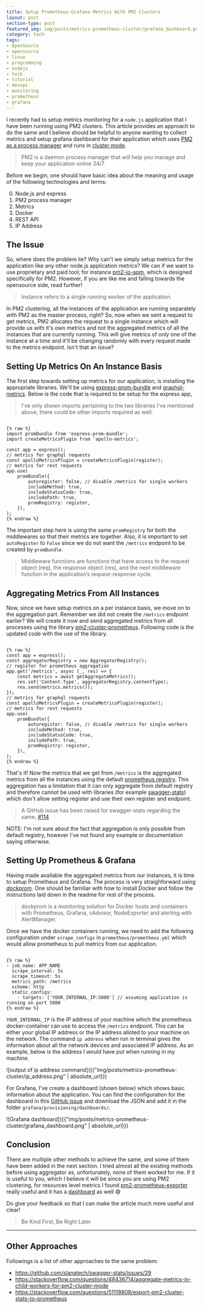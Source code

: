 ```yaml
---
title: Setup Prometheus-Grafana Metrics With PM2 Clusters
layout: post
section-type: post
featured_img: img/posts/metrics-prometheus-cluster/grafana_dashboard.png
category: tech
tags:
- OpenSource
- opensource
- linux
- programming
- nodejs
- tech
- tutorial
- devops
- monitoring
- prometheus
- grafana
---
```


I recently had to setup metrics monitoring for a `node.js` application that I have been running using PM2 clusters. This article provides an approach to do the same and I believe should be helpful to anyone wanting to collect metrics and setup grafana dashboard for their application which uses [PM2 as a process manager](https://pm2.keymetrics.io/) and runs in [cluster mode]((https://pm2.keymetrics.io/docs/usage/cluster-mode/)).

> PM2 is a daemon process manager that will help you manage and keep your application online 24/7

Before we begin, one should have basic idea about the meaning and usage of the following technologies and terms:

0. Node.js and express
1. PM2 process manager
2. Metrics
3. Docker
4. REST API
5. IP Address

## The Issue
So, where does the problem lie? Why can't we simply setup metrics for the application like any other node.js application metrics? We can if we want to use proprietary and paid tool; for instance [pm2-io-apm](https://github.com/keymetrics/pm2-io-apm), which is designed specifically for PM2. However, if you are like me and falling towards the opensource side, read further!

> Instance refers to a single running worker of the application.

In PM2 clustering, all the instances of the application are running separately with PM2 as the master process, right? So, now when we sent a request to get metrics, PM2 allocates the request to a single instance which will provide us with it's own metrics and not the aggregated metrics of all the instances that are currently running. This will give metrics of only one of the instance at a time and it'll be changing randomly with every request made to the metrics endpoint. Isn't that an issue?
## Setting Up Metrics On An Instance Basis
The first step towards setting up metrics for our application, is installing the appropriate libraries. We'll be using [express-prom-bundle](https://github.com/jochen-schweizer/express-prom-bundle) and [graphql-metrics](https://github.com/McJug/graphql-metrics#readme). Below is the code that is required to be setup for the express app,

> I've only shown imports pertaining to the two libraries I've mentioned above, there could be other imports required as well.

<pre><code data-trim class="js">
{% raw %}
import promBundle from 'express-prom-bundle';
import createMetricsPlugin from 'apollo-metrics';

const app = express();
// metrics for graphql requests
const apolloMetricsPlugin = createMetricsPlugin(register);
// metrics for rest requests
app.use(
    promBundle({
        autoregister: false, // disable /metrics for single workers
        includeMethod: true,
        includeStatusCode: true,
        includePath: true,
        promRegistry: register,
    }),
);
{% endraw %}
</code></pre>

The important step here is using the same `promRegistry` for both the middlewares so that their metrics are together. Also, it is important to set `autoRegister` to `False` since we do not want the `/metrics` endpoint to be created by `promBundle`.

> Middleware functions are functions that have access to the request object (req), the response object (res), and the next middleware function in the application’s request-response cycle. 

## Aggregating Metrics From All Instances
Now, since we have setup metrics on a per instance basis, we move on to the aggregation part. Remember we did not create the `/metrics` endpoint earlier? We will create it now and send aggregated metrics from all processes using the library [pm2-cluster-prometheus](https://github.com/JakeH/pm2-cluster-prometheus). Following code is the updated code with the use of the library.

<pre><code data-trim class="js">
{% raw %}
const app = express();
const aggregatorRegistry = new AggregatorRegistry();
// register for prometheus aggregation
app.get('/metrics', async (_, res) => {
    const metrics = await getAggregateMetrics();
    res.set('Content-Type', aggregatorRegistry.contentType);
    res.send(metrics.metrics());
});
// metrics for graphql requests
const apolloMetricsPlugin = createMetricsPlugin(register);
// metrics for rest requests
app.use(
    promBundle({
        autoregister: false, // disable /metrics for single workers
        includeMethod: true,
        includeStatusCode: true,
        includePath: true,
        promRegistry: register,
    }),
);
{% endraw %}
</code></pre>

That's it! Now the metrics that we get from `/metrics` is the aggregated metrics from all the instances using the default [prometheus registry](https://github.com/siimon/prom-client#multiple-registries). This aggregation has a limitation that it can only aggregate from default registry and therefore cannot be used with libraries (for example [swagger-stats](https://github.com/slanatech/swagger-stats)) which don't allow setting register and use their own register and endpoint.

> A GitHub issue has been raised for swagger-stats regarding the same, [#114](https://github.com/slanatech/swagger-stats/issues/114)

NOTE: I'm not sure about the fact that aggregation is only possible from default registry, however I've not found any example or documentation saying otherwise.
## Setting Up Prometheus & Grafana
Having made available the aggregated metrics from our instances, it is time to setup Prometheus and Grafana. The process is very straighforward using <em>[dockprom](https://github.com/stefanprodan/dockprom)</em>.  One should be familiar with how to install Docker and follow the instructions laid down in the readme for rest of the process.

> dockprom is a monitoring solution for Docker hosts and containers with Prometheus, Grafana, cAdvisor, NodeExporter and alerting with AlertManager.

Once we have the docker containers running, we need to add the following configuration under `scrape_configs` in `prometheus/prometheus.yml` which would allow prometheus to pull metrics from our application.

<pre><code data-trim class="text">
{% raw %}
- job_name: APP_NAME
  scrape_interval: 5s
  scrape_timeout: 5s
  metrics_path: /metrics
  scheme: http
  static_configs:
    - targets: ['YOUR_INTERNAL_IP:5000'] // assuming application is running on port 5000
{% endraw %}
</code></pre>

`YOUR_INTERNAL_IP` is the IP address of your machine which the prometheus docker-container can use to access the `/metrics` endpoint. This can be either your global IP address or the IP address alloted to your machine on the network. The command `ip address` when run in terminal gives the information about all the network devices and associated IP address. As an example, below is the address I would have put when running in my machine.

![output of ip address command]({{"img/posts/metrics-prometheus-cluster/ip_address.png" | absolute_url}})

For Grafana, I've create a dashboard (shown below) which shows basic information about the application. You can find the configuration for the dashboard in this [GitHub issue](https://github.com/jochen-schweizer/express-prom-bundle/issues/40#issuecomment-682058054) and download the JSON and add it in the folder `grafana/provisioning/dashboards/`.

![Grafana dashboard]({{"img/posts/metrics-prometheus-cluster/grafana_dashboard.png" | absolute_url}})
## Conclusion
There are multiple other methods to achieve the same, and some of them have been added in the next section. I tried almost all the existing methods before using aggregator as, unfortunately, none of them worked for me. If it is useful to you, which I believe it will be since you are using PM2 clustering, for resources level metrics I found [pm2-prometheus-exporter](https://github.com/saikatharryc/pm2-prometheus-exporter) really useful and it has a [dashboard](https://github.com/saikatharryc/pm2-prometheus-exporter/issues/1#issuecomment-499551831) as well :smile:

Do give your feedback so that I can make the article much more useful and clear!

> Be Kind First, Be Right Later

---
## Other Approaches

Followings is a list of other approaches to the same problem:

- https://github.com/slanatech/swagger-stats/issues/29
- https://stackoverflow.com/questions/48436714/aggregate-metrics-in-child-workers-for-pm2-cluster-mode
- https://stackoverflow.com/questions/51118808/export-pm2-cluster-stats-to-prometheus
